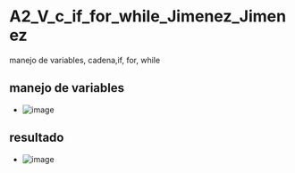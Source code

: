 # A2_V_c_if_for_while_Jimenez_Jimenez
manejo de variables, cadena,if, for, while
## manejo de variables
- ![image](https://github.com/user-attachments/assets/99ee0624-b634-4fb7-a6db-599cc8c5aa77)
## resultado
- ![image](https://github.com/user-attachments/assets/e36de057-e499-440c-a929-45aaf75c21a3)
